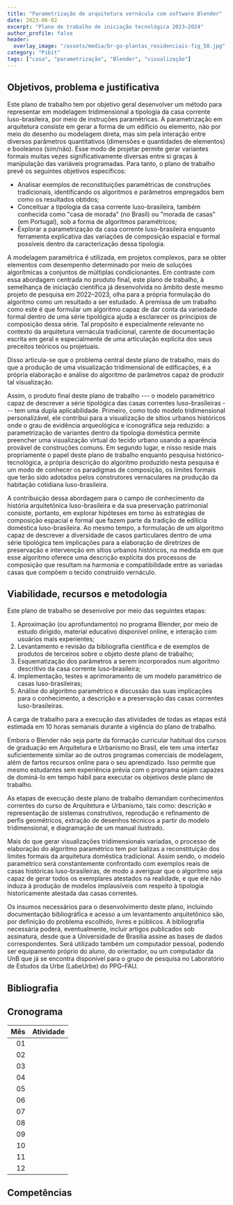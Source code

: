 ```yaml
---
title: "Parametrização de arquitetura vernácula com software Blender"
date: 2023-06-02
excerpt: "Plano de trabalho de iniciação tecnológica 2023–2024"
author_profile: false
header:
  overlay_image: "/assets/media/br-go-plantas_residenciais-fig_58.jpg"
category: "Pibit"
tags: ["casa", "parametrização", "Blender", "visualização"]
---
```


## Objetivos, problema e justificativa ##

<!--5000 caracteres-->

Este plano de trabalho tem por objetivo geral desenvolver um método para
representar em modelagem tridimensional a tipologia da casa corrente
luso-brasileira, por meio de instruções paramétricas. A parametrização
em arquitetura consiste em gerar a forma de um edifício ou elemento, não
por meio do desenho ou modelagem direta, mas sim pela interação entre
diversos parâmetros quantitativos (dimensões e quantidades de elementos)
e booleanos (sim/não). Esse modo de projetar permite gerar variantes
formais muitas vezes significativamente diversas entre si graças à
manipulação das variáveis programadas. Para tanto, o plano de trabalho
prevê os seguintes objetivos específicos:

- Analisar exemplos de reconstituições paramétricas de construções
  tradicionais, identificando os algoritmos e parâmetros empregados bem
  como os resultados obtidos;
- Conceituar a tipologia da casa corrente luso-brasileira, também
  conhecida como "casa de morada" (no Brasil) ou "morada de casas" (em
  Portugal), sob a forma de algoritmos paramétricos;
- Explorar a parametrização da casa corrente luso-brasileira enquanto
  ferramenta explicativa das variações de composição espacial e formal
  possíveis dentro da caracterização dessa tipologia.

A modelagem paramétrica é utilizada, em projetos complexos, para se
obter elementos com desempenho determinado por meio de soluções
algorítmicas a conjuntos de múltiplas condicionantes. Em contraste com
essa abordagem centrada no produto final, este plano de trabalho, à
semelhança de iniciação científica já desenvolvida no âmbito deste mesmo
projeto de pesquisa em 2022–2023, olha para a própria formulação do
algoritmo como um resultado a ser estudado. A premissa de um trabalho
como este é que formular um algoritmo capaz de dar conta da variedade
formal dentro de uma série tipológica ajuda a esclarecer os princípios
de composição dessa série. Tal propósito é especialmente relevante no
contexto da arquitetura vernácula tradicional, carente de documentação
escrita em geral e especialmente de uma articulação explícita dos seus
preceitos teóricos ou projetuais.

Disso articula-se que o problema central deste plano de trabalho, mais
do que a produção de uma visualização tridimensional de edificações, é a
própria elaboração e análise do algoritmo de parâmetros capaz de
produzir tal visualização.

Assim, o produto final deste plano de trabalho --- o modelo paramétrico
capaz de descrever a série tipológica das casas correntes
luso-brasileiras --- tem uma dupla aplicabilidade. Primeiro, como todo
modelo tridimensional personalizável, ele contribui para a visualização
de sítios urbanos históricos onde o grau de evidência arqueológica e
iconográfica seja reduzido: a parametrização de variantes dentro da
tipologia doméstica permite preencher uma visualização virtual do tecido
urbano usando a aparência provável de construções comuns. Em segundo
lugar, e nisso reside mais propriamente o papel deste plano de trabalho
enquanto pesquisa histórico-tecnológica, a própria descrição do
algoritmo produzido nesta pesquisa é um modo de conhecer os paradigmas
de composição, os limites formais que terão sido adotados pelos
construtores vernaculares na produção da habitação cotidiana
luso-brasileira.

A contribuição dessa abordagem para o campo de conhecimento da história
arquitetônica luso-brasileira e da sua preservação patrimonial consiste,
portanto, em explorar hipóteses em torno às estratégias de composição
espacial e formal que fazem parte da tradição de edilícia doméstica
luso-brasileira. Ao mesmo tempo, a formulação de um algoritmo capaz de
descrever a diversidade de casos particulares dentro de uma série
tipológica tem implicações para a elaboração de diretrizes de
preservação e intervenção em sítios urbanos históricos, na medida em que
esse algoritmo oferece uma descrição explícita dos processos de
composição que resultam na harmonia e compatibilidade entre as variadas
casas que compõem o tecido construído vernáculo.

## Viabilidade, recursos e metodologia ##

<!--4000 caracteres-->

Este plano de trabalho se desenvolve por meio das seguintes etapas:

1. Aproximação (ou aprofundamento) no programa Blender, por meio de
   estudo dirigido, material educativo disponível online, e interação
   com usuários mais experientes;
2. Levantamento e revisão da bibliografia científica e de exemplos de
   produtos de terceiros sobre o objeto deste plano de trabalho;
3. Esquematização dos parâmetros a serem incorporados num algoritmo
   descritivo da casa corrente luso-brasileira;
4. Implementação, testes e aprimoramento de um modelo paramétrico de
   casas luso-brasileiras;
5. Análise do algoritmo paramétrico e discussão das suas implicações
   para o conhecimento, a descrição e a preservação das casas correntes
   luso-brasileiras.

A carga de trabalho para a execução das atividades de todas as etapas
está estimada em 10 horas semanais durante a vigência do plano de
trabalho.

Embora o Blender não seja parte da formação curricular habitual dos
cursos de graduação em Arquitetura e Urbanismo no Brasil, ele tem uma
interfaz suficientemente similar ao de outros programas comerciais de
modelagem, além de fartos recursos online para o seu aprendizado. Isso
permite que mesmo estudantes sem experiência prévia com o programa sejam
capazes de dominá-lo em tempo hábil para executar os objetivos deste
plano de trabalho.

As etapas de execução deste plano de trabalho demandam conhecimentos
correntes do curso de Arquitetura e Urbanismo, tais como: descrição e
representação de sistemas construtivos, reprodução e refinamento de
perfis geométricos, extração de desenhos técnicos a partir do modelo
tridimensional, e diagramação de um manual ilustrado.

Mais do que gerar visualizações tridimensionais variadas, o processo de
elaboração do algoritmo paramétrico tem por balizas a reconstituição dos
limites formais da arquitetura doméstica tradicional. Assim sendo, o
modelo paramétrico será constantemente confrontado com exemplos reais de
casas históricas luso-brasileiras, de modo a averiguar que o algoritmo
seja capaz de gerar todos os exemplares atestados na realidade, e que
ele não induza à produção de modelos implausíveis com respeito à
tipologia historicamente atestada das casas correntes.

Os insumos necessários para o desenvolvimento deste plano, incluindo
documentação bibliográfica e acesso a um levantamento arquitetônico são,
por definição do problema escolhido, livres e públicos. A bibliografia
necessária poderá, eventualmente, incluir artigos publicados sob
assinatura, desde que a Universidade de Brasília assine as bases de
dados correspondentes. Será utilizado também um computador pessoal,
podendo ser equipamento próprio do aluno, do orientador, ou um
computador da UnB que já se encontra disponível para o grupo de pesquisa
no Laboratório de Estudos da Urbe (LabeUrbe) do PPG–FAU.

## Bibliografia ##

<!--2000 caracteres-->

## Cronograma ##

| Mês | Atividade |
|----:|:----------|
|  01 |
|  02 |
|  03 |
|  04 |
|  05 |
|  06 |
|  07 |
|  08 |
|  09 |
|  10 |
|  11 |
|  12 |

## Competências ##

<!--1000 caracteres-->
